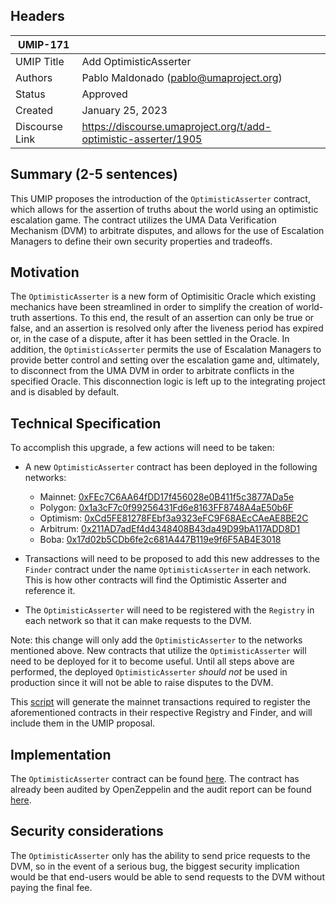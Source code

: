 ## Headers

| UMIP-171   |                                        |
| ---------- | -------------------------------------- |
| UMIP Title | Add OptimisticAsserter                 |
| Authors    | Pablo Maldonado (pablo@umaproject.org) |
| Status     | Approved                               |
| Created    | January 25, 2023                       |
|Discourse Link|https://discourse.umaproject.org/t/add-optimistic-asserter/1905|

## Summary (2-5 sentences)

This UMIP proposes the introduction of the `OptimisticAsserter` contract, which allows for the assertion of truths about the world using an optimistic escalation game. The contract utilizes the UMA Data Verification Mechanism (DVM) to arbitrate disputes, and allows for the use of Escalation Managers to define their own security properties and tradeoffs.

## Motivation

The `OptimisticAsserter` is a new form of Optimisitic Oracle which existing mechanics have been streamlined in order to simplify the creation of world-truth assertions. To this end, the result of an assertion can only be true or false, and an assertion is resolved only after the liveness period has expired or, in the case of a dispute, after it has been settled in the Oracle. In addition, the `OptimisticAsserter` permits the use of Escalation Managers to provide better control and setting over the escalation game and, ultimately, to disconnect from the UMA DVM in order to arbitrate conflicts in the specified Oracle. This disconnection logic is left up to the integrating project and is disabled by default.

## Technical Specification

To accomplish this upgrade, a few actions will need to be taken:

- A new `OptimisticAsserter` contract has been deployed in the following networks:

  - Mainnet: [0xFEc7C6AA64fDD17f456028e0B411f5c3877ADa5e](https://etherscan.io/address/0xFEc7C6AA64fDD17f456028e0B411f5c3877ADa5e)
  - Polygon: [0x1a3cF7c0f99256431Fd6e8163FF8748A4aE50b6F](https://polygonscan.com/address/0x1a3cF7c0f99256431Fd6e8163FF8748A4aE50b6F)
  - Optimism: [0xCd5FE81278FEbf3a9323eFC9F68AEcCAeAE8BE2C](https://optimistic.etherscan.io/address/0xCd5FE81278FEbf3a9323eFC9F68AEcCAeAE8BE2C)
  - Arbitrum: [0x211AD7adEf4d4348408B43da49D99bA117ADD8D1](https://arbiscan.io/address/0x211AD7adEf4d4348408B43da49D99bA117ADD8D1)
  - Boba: [0x17d02b5CDb6fe2c681A447B119e9f6F5AB4E3018](https://bobascan.com/address/0x17d02b5CDb6fe2c681A447B119e9f6F5AB4E3018)

- Transactions will need to be proposed to add this new addresses to the `Finder` contract under the name `OptimisticAsserter` in each network. This is how other contracts will find the Optimistic Asserter and reference it.
- The `OptimisticAsserter` will need to be registered with the `Registry` in each network so that it can make requests to the DVM.

Note: this change will only add the `OptimisticAsserter` to the networks mentioned above. New contracts that utilize the `OptimisticAsserter` will need to be deployed for it to become useful. Until all steps above are performed, the deployed `OptimisticAsserter` _should not_ be used in production since it will not be able to raise disputes to the DVM.

This [script](https://github.com/UMAprotocol/protocol/blob/master/packages/scripts/src/upgrade-tests/register-new-contract/1_Propose.ts) will generate the mainnet transactions required to register the aforementioned contracts in their respective Registry and Finder, and will include them in the UMIP proposal.

## Implementation

The `OptimisticAsserter` contract can be found [here](https://github.com/UMAprotocol/protocol/blob/master/packages/core/contracts/optimistic-asserter/implementation/OptimisticAsserter.sol). The contract has already been audited by OpenZeppelin and the audit report can be found [here](https://blog.openzeppelin.com/uma-optimistic-asserter-audit/).

## Security considerations

The `OptimisticAsserter` only has the ability to send price requests to the DVM, so in the event of a serious bug, the biggest security implication would be that end-users would be able to send requests to the DVM without paying the final fee.
